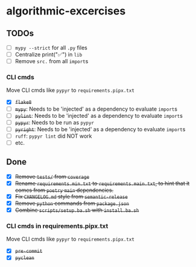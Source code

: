 # algorithmic-excercises

## TODOs

- [ ] `mypy --strict` for all `.py` files
- [ ] Centralize print("✅") in `lib`
- [ ] Remove `src.` from all `import`s

### CLI cmds

Move CLI cmds like `pypyr` to `requirements.pipx.txt`

- [x] ~~`flake8`~~
- [ ] ~~`mypy`~~: Needs to be 'injected' as a dependency to evaluate `import`s
- [ ] ~~`pylint`~~: Needs to be 'injected' as a dependency to evaluate `import`s
- [ ] ~~`pypyr`~~: Needs to be run as `pypyr`
- [ ] ~~`pyright`~~: Needs to be 'injected' as a dependency to evaluate `import`s
- [ ] `ruff`: `pypyr lint` did NOT work
- [ ] etc.

## Done

- [x] ~~Remove `tests/` from `coverage`~~
- [x] ~~Rename `requirements.min.txt` to `requirements.main.txt`, to hint that it comes from `poetry` `main` dependencies.~~
- [x] ~~Fix `CHANGELOG.md` style from `semantic-release`~~
- [x] ~~Remove `python` commands from `package.json`~~
- [x] ~~Combine `scripts/setup.ba.sh` with `install.ba.sh`~~

### CLI cmds in requirements.pipx.txt

Move CLI cmds like `pypyr` to `requirements.pipx.txt`

- [x] ~~`pre-commit`~~
- [x] ~~`pyclean`~~
